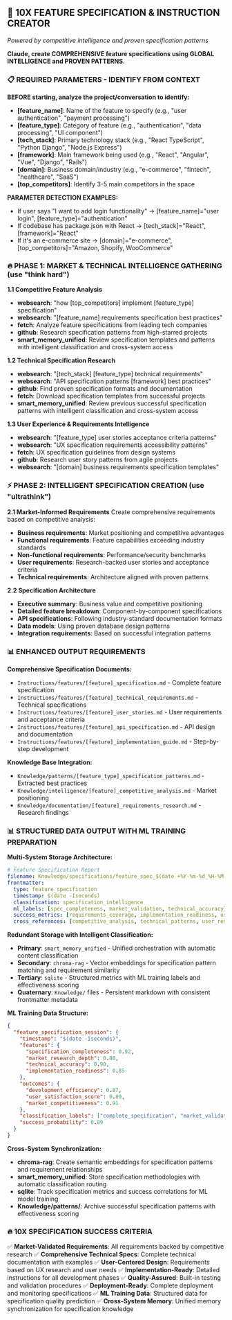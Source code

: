 ## 🚀 10X FEATURE SPECIFICATION & INSTRUCTION CREATOR
*Powered by competitive intelligence and proven specification patterns*

**Claude, create COMPREHENSIVE feature specifications using GLOBAL INTELLIGENCE and PROVEN PATTERNS.**

### 📋 **REQUIRED PARAMETERS - IDENTIFY FROM CONTEXT**
**BEFORE starting, analyze the project/conversation to identify:**
- **[feature_name]**: Name of the feature to specify (e.g., "user authentication", "payment processing")
- **[feature_type]**: Category of feature (e.g., "authentication", "data processing", "UI component")
- **[tech_stack]**: Primary technology stack (e.g., "React TypeScript", "Python Django", "Node.js Express")
- **[framework]**: Main framework being used (e.g., "React", "Angular", "Vue", "Django", "Rails")
- **[domain]**: Business domain/industry (e.g., "e-commerce", "fintech", "healthcare", "SaaS")
- **[top_competitors]**: Identify 3-5 main competitors in the space

**PARAMETER DETECTION EXAMPLES:**
- If user says "I want to add login functionality" → [feature_name]="user login", [feature_type]="authentication"
- If codebase has package.json with React → [tech_stack]="React", [framework]="React"
- If it's an e-commerce site → [domain]="e-commerce", [top_competitors]="Amazon, Shopify, WooCommerce"

### 🔥 **PHASE 1: MARKET & TECHNICAL INTELLIGENCE GATHERING** (use "think hard")

**1.1 Competitive Feature Analysis**
- **websearch**: "how [top_competitors] implement [feature_type] specification"
- **websearch**: "[feature_name] requirements specification best practices"
- **fetch**: Analyze feature specifications from leading tech companies
- **github**: Research specification patterns from high-starred projects
- **smart_memory_unified**: Review specification templates and patterns with intelligent classification and cross-system access

**1.2 Technical Specification Research**
- **websearch**: "[tech_stack] [feature_type] technical requirements"
- **websearch**: "API specification patterns [framework] best practices"
- **github**: Find proven specification formats and documentation
- **fetch**: Download specification templates from successful projects
- **smart_memory_unified**: Review previous successful specification patterns with intelligent classification and cross-system access

**1.3 User Experience & Requirements Intelligence**
- **websearch**: "[feature_type] user stories acceptance criteria patterns"
- **websearch**: "UX specification requirements accessibility patterns"
- **fetch**: UX specification guidelines from design systems
- **github**: Research user story patterns from agile projects
- **websearch**: "[domain] business requirements specification templates"

### ⚡ **PHASE 2: INTELLIGENT SPECIFICATION CREATION** (use "ultrathink")

**2.1 Market-Informed Requirements**
Create comprehensive requirements based on competitive analysis:
- **Business requirements**: Market positioning and competitive advantages
- **Functional requirements**: Feature capabilities exceeding industry standards
- **Non-functional requirements**: Performance/security benchmarks
- **User requirements**: Research-backed user stories and acceptance criteria
- **Technical requirements**: Architecture aligned with proven patterns

**2.2 Specification Architecture**
- **Executive summary**: Business value and competitive positioning
- **Detailed feature breakdown**: Component-by-component specifications
- **API specifications**: Following industry-standard documentation formats
- **Data models**: Using proven database design patterns
- **Integration requirements**: Based on successful integration patterns

### 📊 **ENHANCED OUTPUT REQUIREMENTS**

**Comprehensive Specification Documents:**
- `Instructions/features/[feature]_specification.md` - Complete feature specification
- `Instructions/features/[feature]_technical_requirements.md` - Technical specifications
- `Instructions/features/[feature]_user_stories.md` - User requirements and acceptance criteria
- `Instructions/features/[feature]_api_specification.md` - API design and documentation
- `Instructions/features/[feature]_implementation_guide.md` - Step-by-step development

**Knowledge Base Integration:**
- `Knowledge/patterns/[feature_type]_specification_patterns.md` - Extracted best practices
- `Knowledge/intelligence/[feature]_competitive_analysis.md` - Market positioning
- `Knowledge/documentation/[feature]_requirements_research.md` - Research findings

### 📊 **STRUCTURED DATA OUTPUT WITH ML TRAINING PREPARATION**

**Multi-System Storage Architecture:**
```yaml
# Feature Specification Report
filename: Knowledge/specifications/feature_spec_$(date +%Y-%m-%d_%H-%M-%S).md
frontmatter:
  type: feature_specification
  timestamp: $(date -Iseconds)
  classification: specification_intelligence
  ml_labels: [spec_completeness, market_validation, technical_accuracy]
  success_metrics: [requirements_coverage, implementation_readiness, user_satisfaction]
  cross_references: [competitive_analysis, technical_patterns, user_research]
```

**Redundant Storage with Intelligent Classification:**
- **Primary**: `smart_memory_unified` - Unified orchestration with automatic content classification
- **Secondary**: `chroma-rag` - Vector embeddings for specification pattern matching and requirement similarity
- **Tertiary**: `sqlite` - Structured metrics with ML training labels and effectiveness scoring
- **Quaternary**: `Knowledge/` files - Persistent markdown with consistent frontmatter metadata

**ML Training Data Structure:**
```json
{
  "feature_specification_session": {
    "timestamp": "$(date -Iseconds)",
    "features": {
      "specification_completeness": 0.92,
      "market_research_depth": 0.88,
      "technical_accuracy": 0.90,
      "implementation_readiness": 0.85
    },
    "outcomes": {
      "development_efficiency": 0.87,
      "user_satisfaction_score": 0.89,
      "market_competitiveness": 0.91
    },
    "classification_labels": ["complete_specification", "market_validated", "implementation_ready"],
    "success_probability": 0.89
  }
}
```

**Cross-System Synchronization:**
- **chroma-rag**: Create semantic embeddings for specification patterns and requirement relationships
- **smart_memory_unified**: Store specification methodologies with automatic classification routing
- **sqlite**: Track specification metrics and success correlations for ML model training
- **Knowledge/patterns/**: Archive successful specification patterns with effectiveness scoring

### 🔥 **10X SPECIFICATION SUCCESS CRITERIA**

✅ **Market-Validated Requirements**: All requirements backed by competitive research
✅ **Comprehensive Technical Specs**: Complete technical documentation with examples
✅ **User-Centered Design**: Requirements based on UX research and user needs
✅ **Implementation-Ready**: Detailed instructions for all development phases
✅ **Quality-Assured**: Built-in testing and validation procedures
✅ **Deployment-Ready**: Complete deployment and monitoring specifications
✅ **ML Training Data**: Structured data for specification quality prediction
✅ **Cross-System Memory**: Unified memory synchronization for specification knowledge
